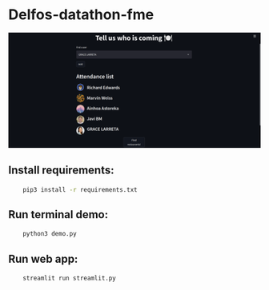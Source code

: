# Delfos-datathon-fme

![Interface](demo_images/app.png)

## Install requirements:

```bash
    pip3 install -r requirements.txt
```

## Run terminal demo:
```bash
    python3 demo.py
```

## Run web app:
```bash
    streamlit run streamlit.py
```
